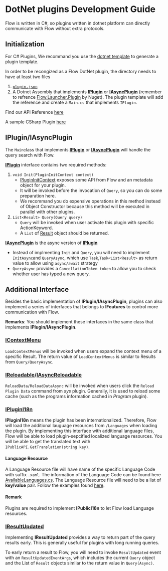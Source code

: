 # DotNet plugins Development Guide

Flow is written in C#, so plugins written in dotnet platform can directly communicate with Flow without extra protocols.

## Initialization

For C# Plugins, We recommand you use the [dotnet template](https://github.com/Flow-Launcher/dotnet-template) to generate a plugin template.

In order to be recongized as a Flow DotNet plugin, the directory needs to have at least two files
1. [`plugin.json`](plugin.json.md)
2. A Dotnet Assembly that implements **[IPlugin](API-Reference/Flow.Launcher.Plugin/iplugin.md)** or **[IAsyncPlugin](API-Reference/Flow.Launcher.Plugin/iasyncplugin.md)** (remember to refrence [Flow.Launcher.Plugin](https://www.nuget.org/packages/Flow.Launcher.Plugin/) by Nuget). The plugin template will add the reference and create  a `Main.cs` that implements `IPlugin`.

Find our API Reference [here](API-Reference/)


A sample CSharp Plugin [here](https://github.com/Flow-Launcher/plugin-samples) 

## IPlugin/IAsyncPlugin

The `Main`class that implements **[IPlugin](API-Reference/Flow.Launcher.Plugin/iplugin.md)** or **[IAsyncPlugin](API-Reference/Flow.Launcher.Plugin/iasyncplugin.md)** will handle the query search with Flow.

**[IPlugin](API-Reference/Flow.Launcher.Plugin/iplugin.md)** interface contains two required methods:
1. `void Init(PluginInitContext context)`
    - [PluginInitContext](https://github.com/Flow-Launcher/Flow.Launcher/blob/master/API-Reference/Flow.Launcher.Plugin/PluginInitContext.cs) exposes some API from Flow and an metadata object for your plugin. 
    - It will be invoked before the invocation of `Query`, so you can do some preparation here. 
    - We recommand you do expensive operations in this method instead of Object Constructor because this method will be executed in parallel with other plugins.
2. `List<Result> Query(Query query)`
    - `Query` will be invoked when user activate this plugin with specific ActionKeyword.
    - A `List` of [Result](/API-Reference/Flow.Launcher.Plugin/result.md) object should be returned.
 
 **[IAsyncPlugin](API-Reference/Flow.Launcher.Plugin/iasyncplugin.md)** is the async version of **[IPlugin](API-Reference/Flow.Launcher.Plugin/iplugin.md)**
 - Instead of implmenting `Init` and `Query`, you will need to implement `InitAsync`and `QueryAsync`, which use `Task`,`Task<List<Result>` as return value to allow  using `async/await` strategy
 - `QueryAsync` provides a `CancellationToken token` to allow you to check whether user has typed a new query.


## Additional Interface

Besides the basic implementation of **IPlugin/IAsyncPlugin**, plugins can also implement a series of interfaces that belongs to **IFeatures** to control more communication with Flow. 

**Remarks**: You should implement these interfaces in the same class that implements **IPlugin/IAsyncPlugin**.

### [IContextMenu](API-Reference/Flow.Launcher.Plugin/icontextmenu.md)

`LoadContextMenus` will be invoked when users expand the context menu of a specific Result. 
The return value of `LoadContextMenus` is similar to Results from `Query/QueryAsync`.

### [IReloadable](API-Reference/Flow.Launcher.Plugin/ireloadable.md)/[IAsyncReloadable](API-Reference/Flow.Launcher.Plugin/iasyncreloadable.md)

`ReloadData/ReloadDataAsync` will be invoked when users click the `Reload Plugin Data` command from _sys_ plugin. Generally, it is used to reload some cache (such as the programs information cached in _Program_ plugin).

### [IPluginI18n](/API-Reference/Flow.Launcher.Plugin/iplugini18n.md)

**IPluginI18n** means the plugin has been internationalized. Therefore, Flow will load the additional lauguage resources from `/Languages` when loading the plugin.
By implementing this interface with additional language files, Flow will be able to load plugin-sepcified localized language resources. You will be able to get the translated text with `IPublicAPI.GetTranslation(string key)`.

#### Language Resource

A Language Resource file will have name of the specific Language Code with suffix `.xaml`. The information of the Language Code can be found here [AvailableLanguages.cs](https://github.com/Flow-Launcher/Flow.Launcher/blob/dev/Flow.Launcher.Core/Resource/AvailableLanguages.cs).
The Language Resource file will need to be a list of **key/value** pair. Follow the examples found [here](https://github.com/Flow-Launcher/Flow.Launcher/blob/dev/Flow.Launcher/Languages/en.xaml).

#### Remark

Plugins are required to implement **IPublicI18n** to let Flow load Language resources.
 
### [IResultUpdated](API-Reference/Flow.Launcher.Plugin/iresultupdated.md)


Implementing **IResultUpdated** provides a way to return part of the query results early. This is generally useful for plugins with long running queries.

To early return a result to Flow, you will need to invoke `ResultUpdated` event with an `ResultUpdatedEventArgs`, which includes the current `Query` object and the List of `Result` objects similar to the return value in `Query(Async)`.

